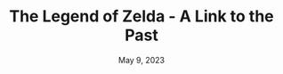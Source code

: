 ---
layout: gba
title: "The Legend of Zelda - A Link to the Past"
categories:
 - approved
 - gba
 - universal
 - safe
tags:
- zelda
date: May 9, 2023
permalink: /games/tloz-alttp/play/details
publisher: Nintendo
id: tloz-alttp
---